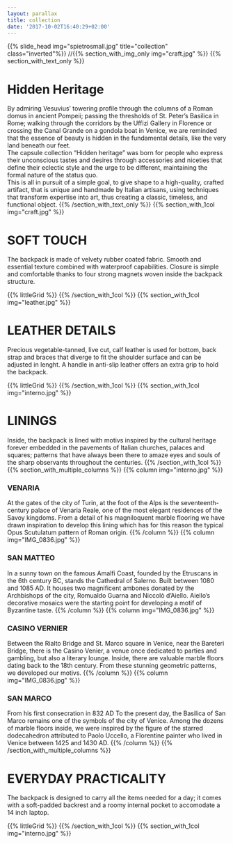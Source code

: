 ```yaml
---
layout: parallax
title: collection
date: '2017-10-02T16:40:29+02:00'
---
```

{{% slide_head img="spietrosmall.jpg" title="collection" class="inverted"%}}
//{{% section_with_img_only img="craft.jpg" %}}
{{% section_with_text_only %}}

# Hidden Heritage

By admiring Vesuvius’ towering profile through the columns of a Roman domus in ancient Pompeii; passing the thresholds of St. Peter’s Basilica in Rome; walking through the corridors by the Uffizi Gallery in Florence or crossing the Canal Grande on a gondola boat in Venice, we are reminded that the essence of beauty is hidden in the fundamental details, like the very land beneath our feet.
<br>
The capsule collection “Hidden heritage” was born for people who express their unconscious tastes and desires through accessories and niceties that define their eclectic style and the urge to be different, maintaining the formal nature of the status quo.
<br>
This is all in pursuit of a simple goal, to give shape to a high-quality, crafted artifact, that is unique and handmade by Italian artisans, using techniques that transform expertise into art, thus creating a classic, timeless, and functional object.
{{% /section_with_text_only %}}
{{% section_with_1col img="craft.jpg" %}}

# SOFT TOUCH

The backpack is made of velvety rubber coated fabric. Smooth and essential texture combined with waterproof capabilities.
Closure is simple and comfortable thanks to four strong magnets woven inside the backpack structure.

{{% littleGrid %}}
{{% /section_with_1col %}}
{{% section_with_1col img="leather.jpg" %}}

# LEATHER DETAILS

Precious vegetable-tanned, live cut, calf leather is used for bottom, back strap and braces that diverge to fit the shoulder surface and can be adjusted in lenght. A handle in anti-slip leather offers an extra grip to hold the backpack. 


{{% littleGrid %}}
{{% /section_with_1col %}}
{{% section_with_1col img="interno.jpg" %}}

# LININGS

Inside, the backpack is lined with motivs inspired by the cultural heritage forever embedded in the pavements of Italian churches, palaces and squares; patterns that have always been there to amaze eyes and souls of the sharp observants throughout the centuries.
{{% /section_with_1col %}}
{{% section_with_multiple_columns %}}
{{% column img="interno.jpg" %}}

### VENARIA

At the gates of the city of Turin, at the foot of the Alps is the seventeenth-century palace of Venaria Reale, one of the most elegant residences of the Savoy kingdoms. From a detail of his magniloquent marble flooring we have drawn inspiration to develop this lining which has for this reason the typical Opus Scutulatum pattern of Roman origin.
{{% /column %}}
{{% column img="IMG_0836.jpg" %}}

### SAN MATTEO

In a sunny town on the famous Amalfi Coast, founded by the Etruscans in the 6th century BC, stands the Cathedral of Salerno. Built between 1080 and 1085 AD. It houses two magnificent ambones donated by the Archbishops of the city, Romualdo Guarna and Niccolò d’Aiello. Aiello’s decorative mosaics were the starting point for developing a motif of Byzantine taste.
{{% /column %}}
{{% column img="IMG_0836.jpg" %}}

### CASINO VERNIER

Between the Rialto Bridge and St. Marco square in Venice, near the Bareteri Bridge, there is the Casino Venier, a venue once dedicated to parties and gambling, but also a literary lounge. Inside, there are valuable marble floors dating back to the 18th century. From these stunning geometric patterns, we developed our motivs.
{{% /column %}}
{{% column img="IMG_0836.jpg" %}}

### SAN MARCO

From his first consecration in 832 AD To the present day, the Basilica of San Marco remains one of the symbols of the city of Venice. Among the dozens of marble floors inside, we were inspired by the figure of the starred dodecahedron attributed to Paolo Uccello, a Florentine painter who lived in Venice between 1425 and 1430 AD.
{{% /column %}}
{{% /section_with_multiple_columns %}}

# EVERYDAY PRACTICALITY

The backpack is designed to carry all the items needed for a day; it comes with a soft-padded backrest and a roomy internal pocket to accomodate a 14 inch laptop.


{{% littleGrid %}}
{{% /section_with_1col %}}
{{% section_with_1col img="interno.jpg" %}}
